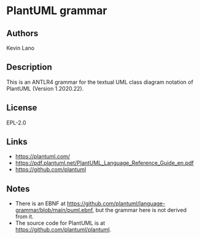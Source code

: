 # PlantUML grammar

## Authors

Kevin Lano

## Description

This is an ANTLR4 grammar for the textual UML class diagram notation of PlantUML
(Version 1.2020.22).

## License

EPL-2.0

## Links

* https://plantuml.com/
* https://pdf.plantuml.net/PlantUML_Language_Reference_Guide_en.pdf
* https://github.com/plantuml

## Notes

* There is an EBNF at https://github.com/plantuml/language-grammar/blob/main/puml.ebnf,
but the grammar here is not derived from it.
* The source code for PlantUML is at https://github.com/plantuml/plantuml.

